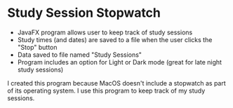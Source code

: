 # Study Session Stopwatch

- JavaFX program allows user to keep track of study sessions 
- Study times (and dates) are saved to a file when the user clicks the "Stop" button
- Data saved to file named "Study Sessions"
- Program includes an option for Light or Dark mode (great for late night study sessions)

I created this program because MacOS doesn't include a stopwatch as part of its operating system.
I use this program to keep track of my study sessions.
